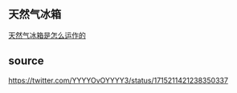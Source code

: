 ## 天然气冰箱

[天然气冰箱是怎么运作的](https://www.zhihu.com/question/62831335)






## source

https://twitter.com/YYYYOvOYYYY3/status/1715211421238350337
